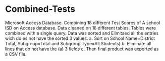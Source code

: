# Combined-Tests
Microsoft Access Database.
Combining 18 different Test Scores of A school ISD on Access database. Data cleaned on 18 different tables. Tables were combined with a single query. Data was sorted and Elimitaed all the entries wich do es not have the sorted 3 values. 
a. Sort on School Name=District Total, Subgroup=Total and Subgroup Type=All Students) b. Eliminate all lines that do not have the (a) 3 fields c.
Then final product was exported as a CSV file.   
